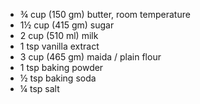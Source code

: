 - ¾ cup (150 gm) butter, room temperature
- 1½ cup (415 gm) sugar
- 2 cup (510 ml) milk
- 1 tsp vanilla extract
- 3 cup (465 gm) maida / plain flour
- 1 tsp baking powder
- ½ tsp baking soda
- ¼ tsp salt
